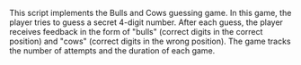 This script implements the Bulls and Cows guessing game. In this game, the player tries to guess a secret 4-digit number. After each guess, the player receives feedback in the form of "bulls" (correct digits in the correct position) and "cows" (correct digits in the wrong position). The game tracks the number of attempts and the duration of each game.
